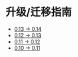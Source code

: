 # 升级/迁移指南

-   [0.13 -> 0.14](/migration/0.13-to-0.14)
-   [0.12 -> 0.13](/migration/0.12-to-0.13)
-   [0.11 -> 0.12](/migration/0.11-to-0.12)
-   [0.10 -> 0.11](/migration/0.10-to-0.11)
